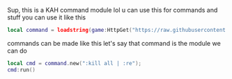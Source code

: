 Sup, this is a KAH command module lol
u can use this for commands and stuff
you can use it like this
```lua
local command = loadstring(game:HttpGet("https://raw.githubusercontent.com/SebExMachina/ROBLOX-scripts-ig/main/admin-house/kohls/command-module/script.lua")()
```
commands can be made like this
let's say that command is the module
we can do
```lua
local cmd = command.new(":kill all | :re");
cmd:run()
```
